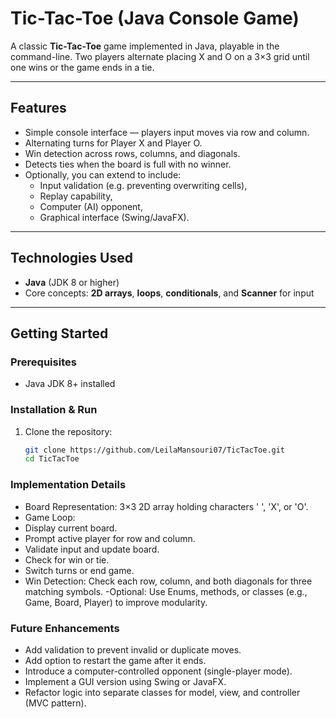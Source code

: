 # Tic-Tac-Toe (Java Console Game)

A classic **Tic-Tac-Toe** game implemented in Java, playable in the command-line. Two players alternate placing X and O on a 3×3 grid until one wins or the game ends in a tie.

---

## Features
- Simple console interface — players input moves via row and column.
- Alternating turns for Player X and Player O.
- Win detection across rows, columns, and diagonals.
- Detects ties when the board is full with no winner.
- Optionally, you can extend to include:
  - Input validation (e.g. preventing overwriting cells),
  - Replay capability,
  - Computer (AI) opponent,
  - Graphical interface (Swing/JavaFX).

---

## Technologies Used
- **Java** (JDK 8 or higher)
- Core concepts: **2D arrays**, **loops**, **conditionals**, and **Scanner** for input

---

## Getting Started

### Prerequisites
- Java JDK 8+ installed

### Installation & Run
1. Clone the repository:
   ```bash
   git clone https://github.com/LeilaMansouri07/TicTacToe.git
   cd TicTacToe

### Implementation Details

- Board Representation: 3×3 2D array holding characters ' ', 'X', or 'O'.
- Game Loop:
- Display current board.
- Prompt active player for row and column.
- Validate input and update board.
- Check for win or tie.
- Switch turns or end game.
- Win Detection: Check each row, column, and both diagonals for three matching symbols.
-Optional: Use Enums, methods, or classes (e.g., Game, Board, Player) to improve modularity.

### Future Enhancements

- Add validation to prevent invalid or duplicate moves.
- Add option to restart the game after it ends.
- Introduce a computer-controlled opponent (single-player mode).
- Implement a GUI version using Swing or JavaFX.
- Refactor logic into separate classes for model, view, and controller (MVC pattern).
